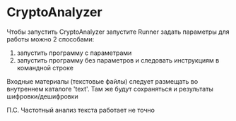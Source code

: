 # CryptoAnalyzer

Чтобы запустить CryptoAnalyzer запустите Runner
задать параметры для работы можно 2 способами:
1) запустить программу с параметрами
2) запустить программу без параметров и следовать инструкциям в командной строке

Входные материалы (текстовые файлы) следует размещать во внутреннем каталоге 'text'. Там же будут сохраняться и результаты шифровки/дешифровки

П.С. Частотный анализ текста работает не точно
